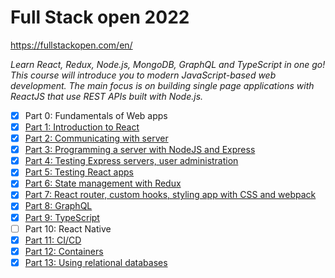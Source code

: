 
# Full Stack open 2022 #


https://fullstackopen.com/en/

*Learn React, Redux, Node.js, MongoDB, GraphQL and TypeScript in one go! 
This course will introduce you to modern JavaScript-based web development. 
The main focus is on building single page applications with ReactJS that use REST APIs built with Node.js.*

- [x] Part 0: Fundamentals of Web apps
- [x] [Part 1: Introduction to React](https://github.com/svoglimacci/fullstackopen/tree/main/part1 "Introduction to React")
- [x] [Part 2: Communicating with server](https://github.com/svoglimacci/fullstackopen/tree/main/part2 "Communicating with server")
- [x] [Part 3: Programming a server with NodeJS and Express](https://github.com/svoglimacci/fullstackopen/tree/main/part3 "Programming a server with NodeJS and Express")
- [x] [Part 4: Testing Express servers, user administration](https://github.com/svoglimacci/fullstackopen/tree/main/part4 "Testing Express servers, user administration")
- [x] [Part 5: Testing React apps](https://github.com/svoglimacci/fullstackopen/tree/main/part5 "Testing React apps")
- [x] [Part 6: State management with Redux](https://github.com/svoglimacci/fullstackopen/tree/main/part6 "State management with Redux")
- [x] [Part 7: React router, custom hooks, styling app with CSS and webpack](https://github.com/svoglimacci/fullstackopen/tree/main/part7 "React router, custom hooks, styling app with CSS and webpack")
- [x] [Part 8: GraphQL](https://github.com/svoglimacci/fullstackopen/tree/main/part8 "GraphQL")
- [x] [Part 9: TypeScript](https://github.com/svoglimacci/fullstackopen/tree/main/part9 "TypeScript")
- [ ] Part 10: React Native
- [x] [Part 11: CI/CD](https://github.com/svoglimacci/full-stack-open-pokedex "CI/CD")
- [x] [Part 12: Containers](https://github.com/svoglimacci/fullstackopen/tree/main/part12 "Containers")
- [x] [Part 13: Using relational databases](https://github.com/svoglimacci/fullstackopen-part13 "Using relational databases")
